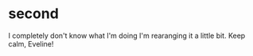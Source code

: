 
# second
I completely don't know what I'm doing
I'm rearanging it a little bit.
Keep calm, Eveline!
